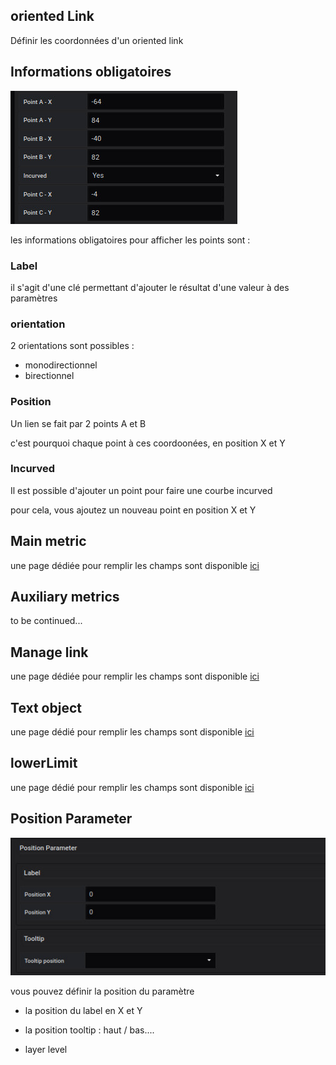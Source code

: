 


## oriented Link
Définir les coordonnées d'un oriented link


## Informations obligatoires


![saisie oriented link](../../screenshots/editor/coordinates/screen-oriented-link/obligatoire.jpg)


les informations obligatoires pour afficher les points sont : 



### Label 

il s'agit d'une clé permettant d'ajouter le résultat d'une valeur à des paramètres 

### orientation

2 orientations sont possibles : 

- monodirectionnel
- birectionnel



### Position

Un lien se fait par 2 points A et B

c'est pourquoi chaque point à ces coordoonées, en position X et Y


### Incurved

Il est possible d'ajouter un point pour faire une courbe incurved

pour cela, vous ajoutez un nouveau point en position X et Y






## Main metric

une page dédiée pour remplir les champs sont disponible [ici](coordinates-space-main-metric.md)




## Auxiliary metrics


to be continued...




## Manage link

une page dédiée pour remplir les champs sont disponible [ici](coordinates-manage-link.md)




## Text object


une page dédié pour remplir les champs sont disponible [ici](coordinates-text-object.md)




## lowerLimit



une page dédié pour remplir les champs sont disponible [ici](coordinates-lower-limit.md)



## Position Parameter


![position parameter](../../screenshots/editor/coordinates/screen-point/position-parameter.jpg)

vous pouvez définir la position du paramètre 


  - la position du label en X et Y


  - la position tooltip : 
haut / bas....


  - layer level






